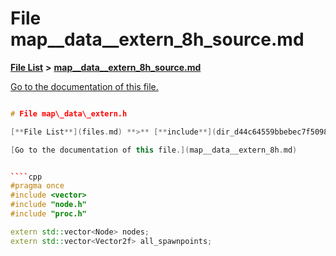 
# File map\_\_data\_\_extern\_8h\_source.md

[**File List**](files.md) **>** [**map\_\_data\_\_extern\_8h\_source.md**](map____data____extern__8h__source_8md.md)

[Go to the documentation of this file.](map____data____extern__8h__source_8md.md) 


````cpp

# File map\_data\_extern.h

[**File List**](files.md) **>** [**include**](dir_d44c64559bbebec7f509842c48db8b23.md) **>** [**map\_data\_extern.h**](map__data__extern_8h.md)

[Go to the documentation of this file.](map__data__extern_8h.md) 


````cpp
#pragma once
#include <vector>
#include "node.h"
#include "proc.h"

extern std::vector<Node> nodes;
extern std::vector<Vector2f> all_spawnpoints;
````

````

